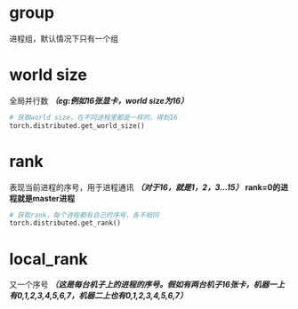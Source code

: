 # group

进程组，默认情况下只有一个组
# world size

全局并行数 ***（eg:例如16张显卡，world size为16）***
```python
# 获取world size，在不同进程里都是一样的，得到16
torch.distributed.get_world_size()
```
# rank
表现当前进程的序号，用于进程通讯 ***（对于16，就是1，2，3...15）***
**rank=0的进程就是master进程**
```python
# 获取rank，每个进程都有自己的序号，各不相同
torch.distributed.get_rank()
```
# local_rank
又一个序号 ***（这是每台机子上的进程的序号。假如有两台机子16张卡，机器一上有0,1,2,3,4,5,6,7，机器二上也有0,1,2,3,4,5,6,7）***
